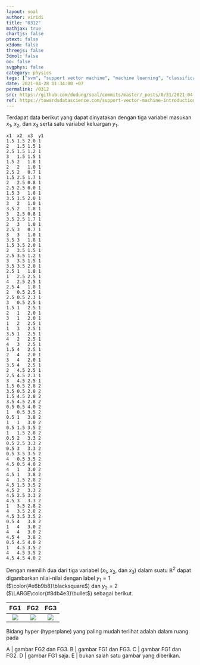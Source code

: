 ```yaml
---
layout: soal
author: viridi
title: "0312"
mathjax: true
chartjs: false
ptext: false
x3dom: false
threejs: false
3dmol: false
oo: false
svgphys: false
category: physics
tags: ["svm", "support vector machine", "machine learning", "classification", "fi3201", "2020-2"]
date: 2021-04-28 11:34:00 +07
permalink: /0312
src: https://github.com/dudung/soal/commits/master/_posts/0/31/2021-04-28-ml-svm-2.md
ref: https://towardsdatascience.com/support-vector-machine-introduction-to-machine-learning-algorithms-934a444fca47
---
```

Terdapat data berikut yang dapat dinyatakan dengan tiga variabel masukan $x_1$, $x_2$, dan $x_3$ serta satu variabel keluargan $y_1$.

```
x1	x2	x3	y1
1.5	1.5	2.0	1
2	1.5	1.5	1
2.5	1.5	1.2	1
3	1.5	1.5	1
1.5	2	1.8	1
2	2	1.0	1
2.5	2	0.7	1
1.5	2.5	1.7	1
2	2.5	0.8	1
2.5	2.5	0.0	1
1.5	3	1.8	1
3.5	1.5	2.0	1
3	2	1.0	1
3.5	2	1.8	1
3	2.5	0.8	1
3.5	2.5	1.7	1
2	3	1.0	1
2.5	3	0.7	1
3	3	1.0	1
3.5	3	1.8	1
1.5	3.5	2.0	1
2	3.5	1.5	1
2.5	3.5	1.2	1
3	3.5	1.5	1
3.5	3.5	2.0	1
2.5	1	1.8	1
1	2.5	2.5	1
4	2.5	2.5	1
2.5	4	1.8	1
2	0.5	2.5	1
2.5	0.5	2.3	1
3	0.5	2.5	1
1.5	1	2.5	1
2	1	2.0	1
3	1	2.0	1
1	2	2.5	1
1	3	2.5	1
3.5	1	2.5	1
4	2	2.5	1
4	3	2.5	1
1.5	4	2.5	1
2	4	2.0	1
3	4	2.0	1
3.5	4	2.5	1
2	4.5	2.5	1
2.5	4.5	2.3	1
3	4.5	2.5	1
1.5	0.5	2.8	2
3.5	0.5	2.8	2
1.5	4.5	2.8	2
3.5	4.5	2.8	2
0.5	0.5	4.0	2
1	0.5	3.5	2
0.5	1	3.8	2
1	1	3.0	2
0.5	1.5	3.5	2
1	1.5	2.8	2
0.5	2	3.3	2
0.5	2.5	3.3	2
0.5	3	3.3	2
0.5	3.5	3.5	2
4	0.5	3.5	2
4.5	0.5	4.0	2
4	1	3.0	2
4.5	1	3.8	2
4	1.5	2.8	2
4.5	1.5	3.5	2
4.5	2	3.3	2
4.5	2.5	3.3	2
4.5	3	3.3	2
1	3.5	2.8	2
4	3.5	2.8	2
4.5	3.5	3.5	2
0.5	4	3.8	2
1	4	3.0	2
4	4	3.0	2
4.5	4	3.8	2
0.5	4.5	4.0	2
1	4.5	3.5	2
4	4.5	3.5	2
4.5	4.5	4.0	2
```

Dengan memilih dua dari tiga variabel ($x_1$, $x_2$, dan $x_3$) dalam suatu $\mathbb{R}^2$ dapat digambarkan nilai-nilai dengan label $y_1 = 1$ ($\color{#e6b9b8}\blacksquare$) dan $y_2 = 2$ ($\LARGE\color{#8db4e3}\bullet$) sebagai berikut.

FG1 | FG2 | FG3
:-: | :-: | :-:
![]({{site.baseurl}}/assets/img/0/31/0311a.png) | ![]({{site.baseurl}}/assets/img/0/31/0311b.png) | ![]({{site.baseurl}}/assets/img/0/31/0311c.png)

Bidang hyper (hyperplane) yang paling mudah terlihat adalah dalam ruang pada

A | gambar FG2 dan FG3.
B | gambar FG1 dan FG3.
C | gambar FG1 dan FG2.
D | gambar FG1 saja.
E | bukan salah satu gambar yang diberikan.
